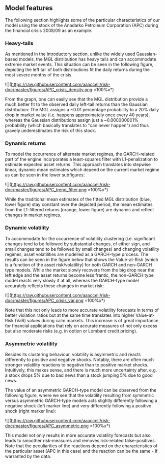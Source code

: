## Model features

The following section highlights some of the particular characteristics of our model using the stock of the Anadarko Petroleum Corporation (APC) during the financial crisis 2008/09 as an example.

### Heavy-tails

As mentioned in the introductory section, unlike the widely used Gaussian-based models, the MGL distribution has heavy tails and can accommodate extreme market events. This situation can be seen in the following figure, depicting the left tail of both distributions fit the daily returns during the most severe months of the crisis.

![](https://raw.githubusercontent.com/aaaccell/risk-doc/master/figures/APC_crisis_density.png =100%x*)

From the graph, one can easily see that the MGL distribution provide a much better fit to the observed daily left-tail returns than the Gaussian distribution: The MGL assigns a ~0.01 percentage probability to a 20% daily drop in market value (i.e. happens approximately once every 40 years), whereas the Gaussian distributions assign just a ~0.000000001% probability (which basically translates to "can never happen") and thus gravely underestimates the risk of this stock.

### Dynamic returns

To model the occurrence of alternate market regimes, the GARCH-related part of the engine incorporates a least-squares filter with L1-penalization to estimate expected asset returns. This approach translates into stepwise linear, dynamic mean estimates which depend on the current market regime as can be seen in the lower subfigures:

![](https://raw.githubusercontent.com/aaaccell/risk-doc/master/figures/APC_trend_filter.png =100%x*)

While the traditional mean estimates of the fitted MGL distribution (blue, lower figure) stay constant over the depicted period, the mean estimates from the L1-filtered returns (orange, lower figure) are dynamic and reflect changes in market regimes.

### Dynamic volatility

To accommodate for the occurrence of volatility clustering (i.e. significant changes tend to be followed by substantial changes, of either sign, and small changes tend to be followed by small changes) and changing volatility regimes, asset volatilities are modelled as a GARCH-type process. The results can be seen in the figure below that shows the Value-at-Risk (which is a function of the asset risk/volatility) for both GARCH and non-GARCH type models. While the market slowly recovers from the big drop near the left edge and the asset returns become less frantic, the non-GARCH type model reacts very slowly if at all, whereas the GARCH-type model accurately reflects these changes in market risk:

![](https://raw.githubusercontent.com/aaaccell/risk-doc/master/figures/APC_crisis_var.png =100%x*)

Note that this not only leads to more accurate volatility forecasts in terms of better violation ratios but at the same time translates into higher Value-at-Risk (VaR) values during calm markets. This increase is of great importance for financial applications that rely on accurate measures of not only excess but also moderate risks (e.g. in option or Lombard credit pricing).

### Asymmetric volatility

Besides its clustering behaviour, volatility is asymmetric and reacts differently to positive and negative shocks. Notably, there are often much stronger volatility reactions to negative than to positive market shocks. Intuitively, this makes sense, and there is much more uncertainty after, e.g. a stock drops 5% due to bad news than a stock jumping 5% due to good news.

The value of an asymmetric GARCH-type model can be observed from the following figure, where we see that the volatility resulting from symmetric versus asymmetric GARCH-type models acts slightly differently following a negative shock (left marker line) and very differently following a positive shock (right marker line):

![](https://raw.githubusercontent.com/aaaccell/risk-doc/master/figures/APC_asymmetric.png =100%x*)

This model not only results in more accurate volatility forecasts but also leads to smoother risk-measures and removes risk-related false-positives. Note that the peculiarities of the reactions depend on the characteristics of the particular asset (APC in this case) and the reaction can be the same - if warranted by the data.
